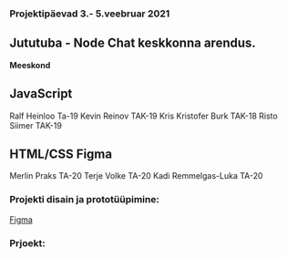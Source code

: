 ### Projektipäevad 3.- 5.veebruar 2021

## Jututuba - Node Chat keskkonna arendus.


**Meeskond**

## JavaScript

Ralf Heinloo Ta-19
Kevin Reinov TAK-19
Kris Kristofer Burk TAK-18
Risto Siimer TAK-19

## HTML/CSS Figma

Merlin Praks TA-20
Terje Volke TA-20
Kadi Remmelgas-Luka TA-20


### Projekti disain ja prototüüpimine:

[Figma](https://www.figma.com/file/VSA65V8XmWH5VqQT7F1vd5/Untitled?node-id=0%3A1)


### Prjoekt:




